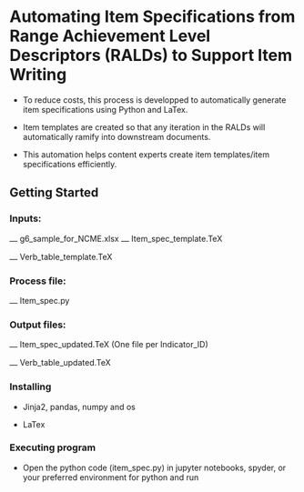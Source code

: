 # Automating Item Specifications from Range Achievement Level Descriptors (RALDs) to Support Item Writing

* To reduce costs, this process is developped to automatically generate item specifications using Python and LaTex.

* Item templates are created so that any iteration in the RALDs will automatically ramify into downstream documents.

* This automation helps content experts create item templates/item specifications efficiently.

  

## Getting Started

### Inputs:

⎼ g6_sample_for_NCME.xlsx ⎼ Item_spec_template.TeX

⎼ Verb_table_template.TeX

### Process file:

⎼ Item_spec.py

### Output files:

⎼ Item_spec_updated.TeX (One file per Indicator_ID)

⎼ Verb_table_updated.TeX


### Installing

* Jinja2, pandas, numpy and os

* LaTex
### Executing program

* Open the python code (item_spec.py) in jupyter notebooks, spyder, or your preferred environment for python and run





